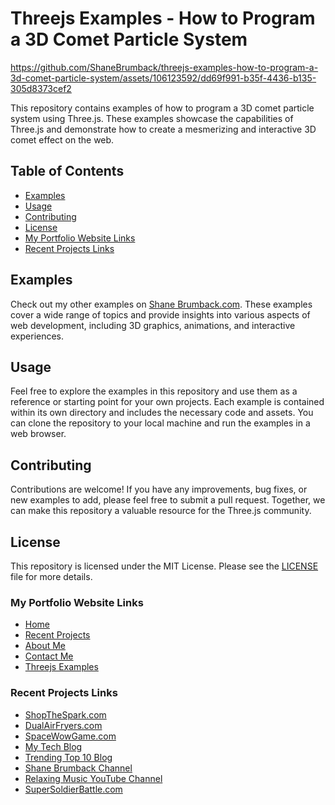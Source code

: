 # Threejs Examples - How to Program a 3D Comet Particle System

https://github.com/ShaneBrumback/threejs-examples-how-to-program-a-3d-comet-particle-system/assets/106123592/dd69f991-b35f-4436-b135-305d8373cef2


This repository contains examples of how to program a 3D comet particle system using Three.js. These examples showcase the capabilities of Three.js and demonstrate how to create a mesmerizing and interactive 3D comet effect on the web.

## Table of Contents
- [Examples](#examples)
- [Usage](#usage)
- [Contributing](#contributing)
- [License](#license)
- [My Portfolio Website Links](#my-portfolio-website-links)
- [Recent Projects Links](#recent-projects-links)

## Examples

Check out my other examples on [Shane Brumback.com](https://www.shanebrumback.com). These examples cover a wide range of topics and provide insights into various aspects of web development, including 3D graphics, animations, and interactive experiences.

## Usage

Feel free to explore the examples in this repository and use them as a reference or starting point for your own projects. Each example is contained within its own directory and includes the necessary code and assets. You can clone the repository to your local machine and run the examples in a web browser.

## Contributing

Contributions are welcome! If you have any improvements, bug fixes, or new examples to add, please feel free to submit a pull request. Together, we can make this repository a valuable resource for the Three.js community.

## License

This repository is licensed under the MIT License. Please see the [LICENSE](LICENSE) file for more details.

### My Portfolio Website Links
- [Home](https://www.shanebrumback.com/index.html)
- [Recent Projects](https://www.shanebrumback.com/shane-brumback-projects.html)
- [About Me](https://www.shanebrumback.com/shane-brumback-about-me.html)
- [Contact Me](https://www.shanebrumback.com/shane-brumback-contact-me.html)
- [Threejs Examples](https://www.shanebrumback.com/threejs-examples-how-to-program-a-3d-comet-particle-system.html)

### Recent Projects Links
- [ShopTheSpark.com](https://www.shopthespark.com)
- [DualAirFryers.com](https://www.dualairfryers.com)
- [SpaceWowGame.com](https://www.spacewowgame.com)
- [My Tech Blog](https://shanebrumback.blogspot.com/)
- [Trending Top 10 Blog](https://trendingtop10sellers.blogspot.com/)
- [Shane Brumback Channel](https://www.youtube.com/channel/UC5kqNYlnPWrL46eTKjTEPHg)
- [Relaxing Music YouTube Channel](https://www.youtube.com/channel/UCZFli7epnBtP2pcdsVs3gvg)
- [SuperSoldierBattle.com](https://www.supersoldierbattle.com)

